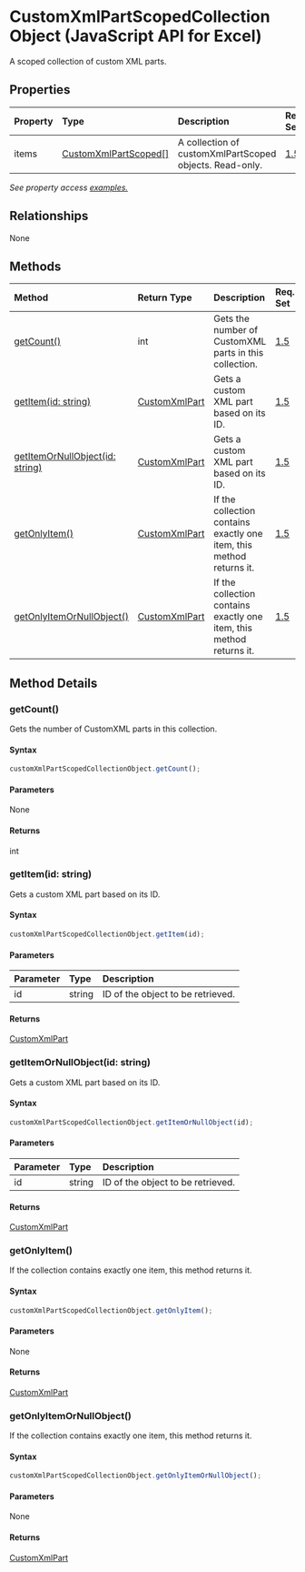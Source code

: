 # CustomXmlPartScopedCollection Object (JavaScript API for Excel)

A scoped collection of custom XML parts.

## Properties

| Property	   | Type	|Description| Req. Set|
|:---------------|:--------|:----------|:----|
|items|[CustomXmlPartScoped[]](customxmlpartscoped.md)|A collection of customXmlPartScoped objects. Read-only.|[1.5](../requirement-sets/excel-api-requirement-sets.md)|

_See property access [examples.](#property-access-examples)_

## Relationships
None


## Methods

| Method		   | Return Type	|Description| Req. Set|
|:---------------|:--------|:----------|:----|
|[getCount()](#getcount)|int|Gets the number of CustomXML parts in this collection.|[1.5](../requirement-sets/excel-api-requirement-sets.md)|
|[getItem(id: string)](#getitemid-string)|[CustomXmlPart](customxmlpart.md)|Gets a custom XML part based on its ID.|[1.5](../requirement-sets/excel-api-requirement-sets.md)|
|[getItemOrNullObject(id: string)](#getitemornullobjectid-string)|[CustomXmlPart](customxmlpart.md)|Gets a custom XML part based on its ID.|[1.5](../requirement-sets/excel-api-requirement-sets.md)|
|[getOnlyItem()](#getonlyitem)|[CustomXmlPart](customxmlpart.md)|If the collection contains exactly one item, this method returns it.|[1.5](../requirement-sets/excel-api-requirement-sets.md)|
|[getOnlyItemOrNullObject()](#getonlyitemornullobject)|[CustomXmlPart](customxmlpart.md)|If the collection contains exactly one item, this method returns it.|[1.5](../requirement-sets/excel-api-requirement-sets.md)|

## Method Details


### getCount()
Gets the number of CustomXML parts in this collection.

#### Syntax
```js
customXmlPartScopedCollectionObject.getCount();
```

#### Parameters
None

#### Returns
int

### getItem(id: string)
Gets a custom XML part based on its ID.

#### Syntax
```js
customXmlPartScopedCollectionObject.getItem(id);
```

#### Parameters
| Parameter	   | Type	|Description|
|:---------------|:--------|:----------|
|id|string|ID of the object to be retrieved.|

#### Returns
[CustomXmlPart](customxmlpart.md)

### getItemOrNullObject(id: string)
Gets a custom XML part based on its ID.

#### Syntax
```js
customXmlPartScopedCollectionObject.getItemOrNullObject(id);
```

#### Parameters
| Parameter	   | Type	|Description|
|:---------------|:--------|:----------|
|id|string|ID of the object to be retrieved.|

#### Returns
[CustomXmlPart](customxmlpart.md)

### getOnlyItem()
If the collection contains exactly one item, this method returns it.

#### Syntax
```js
customXmlPartScopedCollectionObject.getOnlyItem();
```

#### Parameters
None

#### Returns
[CustomXmlPart](customxmlpart.md)

### getOnlyItemOrNullObject()
If the collection contains exactly one item, this method returns it.

#### Syntax
```js
customXmlPartScopedCollectionObject.getOnlyItemOrNullObject();
```

#### Parameters
None

#### Returns
[CustomXmlPart](customxmlpart.md)
